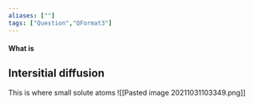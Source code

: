 ```yaml
---
aliases: [""]
tags: ["Question","QFormat3"]
---
```


#### What is
## Intersitial diffusion
This is where small solute atoms
![[Pasted image 20211031103349.png]]